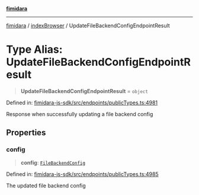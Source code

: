 [**fimidara**](../../README.md)

***

[fimidara](../../modules.md) / [indexBrowser](../README.md) / UpdateFileBackendConfigEndpointResult

# Type Alias: UpdateFileBackendConfigEndpointResult

> **UpdateFileBackendConfigEndpointResult** = `object`

Defined in: [fimidara-js-sdk/src/endpoints/publicTypes.ts:4981](https://github.com/softkave/fimidara/blob/feac071900ab8644442d355e5cb5db9df2f34600/fimidara-js-sdk/src/endpoints/publicTypes.ts#L4981)

Response when successfully updating a file backend config

## Properties

### config

> **config**: [`FileBackendConfig`](FileBackendConfig.md)

Defined in: [fimidara-js-sdk/src/endpoints/publicTypes.ts:4985](https://github.com/softkave/fimidara/blob/feac071900ab8644442d355e5cb5db9df2f34600/fimidara-js-sdk/src/endpoints/publicTypes.ts#L4985)

The updated file backend config
